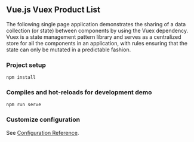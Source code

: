 ## Vue.js Vuex Product List
The following single page application demonstrates the sharing of a data collection (or state) between components by using the Vuex dependency. Vuex is a state management pattern library and serves as a centralized store for all the components in an application, with rules ensuring that the state can only be mutated in a predictable fashion.

### Project setup
```
npm install
```

### Compiles and hot-reloads for development demo
```
npm run serve
```

### Customize configuration
See [Configuration Reference](https://cli.vuejs.org/config/).
